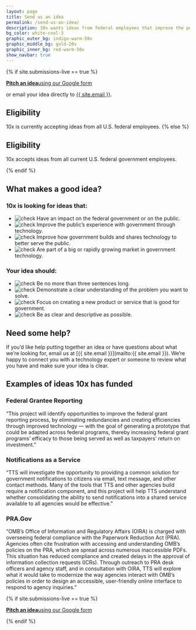 ```yaml
---
layout: page
title: Send us an idea
permalink: /send-us-an-idea/
description: 10x wants ideas from federal employees that improve the public’s experience with government through technology.
bg_color: white-cool-3
graphic_outer_bg: indigo-warm-50v
graphic_middle_bg: gold-20v
graphic_inner_bg: red-warm-50v
show_navbar: true
---
```


{% if site.submissions-live == true %}

<div class="g-row tablet:display-flex tablet:align-items-center clearfix">
  <a href="{{ site.submission_form }}" class="g-col tablet:g-col-auto background-color-red-warm-50v color-white padding-2 border-radius-small tablet:margin-right-3 text-decoration-none hover:background-color-indigo-warm-50v text-align-center margin-top-2 tablet:margin-top-0"><strong class="tablet:font-sans-8">Pitch an idea</strong><span class="font-sans-6 font-weight-300 display-block color-white">using our Google form</span></a>
  <p class="g-col-fill color-90 font-sans-6 tablet:font-sans-8 line-height-small margin-top-2 tablet:margin-y-0 tablet:g-col-5">or email your idea directly to <a href="mailto:{{ site.email }}" class="color-90 white-space-nowrap text-decoration-color-30 hover:text-decoration-color-90">{{ site.email }}</a>.</p>
</div>

<h2 class="docs-h2">Eligibility</h2>

10x is currently accepting ideas from all U.S. federal employees. 
{% else %}

<h2 class="docs-h2">Eligibility</h2>

10x accepts ideas from all current U.S. federal government employees.

{% endif %}

<h2 class="docs-h2">What makes a good idea?</h2>

<h3><strong>10x is looking for ideas that:</strong></h3>

<ul class="line-height-small tablet:line-height-base">
  <li class="text-indent-neg-3 padding-left-3 tablet:text-indent-neg-4 tablet:padding-left-4">
    <img class="display-line-block width-2 tablet:width-3 margin-right-p5 position-relative bottom-2px vertical-align-middle" src="{{ '/assets/img/check.svg' | relative_url }}" alt="check">
    Have an impact on the federal government or on the public.
  </li>
  <li class="text-indent-neg-3 padding-left-3 tablet:text-indent-neg-4 tablet:padding-left-4">
    <img class="display-line-block width-2 tablet:width-3 margin-right-p5 position-relative bottom-2px vertical-align-middle" src="{{ '/assets/img/check.svg' | relative_url }}" alt="check">
    Improve the public’s experience with government through technology.</li>
  <li class="text-indent-neg-3 padding-left-3 tablet:text-indent-neg-4 tablet:padding-left-4">
    <img class="display-line-block width-2 tablet:width-3 margin-right-p5 position-relative bottom-2px vertical-align-middle" src="{{ '/assets/img/check.svg' | relative_url }}" alt="check">
    Improve how government builds and shares technology to better serve the public.</li>
  <li class="text-indent-neg-3 padding-left-3 tablet:text-indent-neg-4 tablet:padding-left-4">
    <img class="display-line-block width-2 tablet:width-3 margin-right-p5 position-relative bottom-2px vertical-align-middle" src="{{ '/assets/img/check.svg' | relative_url }}" alt="check">
    Are part of a big or rapidly growing market in government technology.</li>
</ul>

<h3><strong>Your idea should:</strong></h3>

<ul class="line-height-small">
  <li class="text-indent-neg-3 padding-left-3 tablet:text-indent-neg-4 tablet:padding-left-4">
    <img class="display-line-block width-2 tablet:width-3 margin-right-p5 position-relative bottom-2px vertical-align-middle" src="{{ '/assets/img/check.svg' | relative_url }}" alt="check">
    Be no more than three sentences long.</li>
  <li class="text-indent-neg-3 padding-left-3 tablet:text-indent-neg-4 tablet:padding-left-4">
    <img class="display-line-block width-2 tablet:width-3 margin-right-p5 position-relative bottom-2px vertical-align-middle" src="{{ '/assets/img/check.svg' | relative_url }}" alt="check">
    Demonstrate a clear understanding of the problem you want to solve.</li>
  <li class="text-indent-neg-3 padding-left-3 tablet:text-indent-neg-4 tablet:padding-left-4">
    <img class="display-line-block width-2 tablet:width-3 margin-right-p5 position-relative bottom-2px vertical-align-middle" src="{{ '/assets/img/check.svg' | relative_url }}" alt="check">
    Focus on creating a new product or service that is good for government.</li>
  <li class="text-indent-neg-3 padding-left-3 tablet:text-indent-neg-4 tablet:padding-left-4">
    <img class="display-line-block width-2 tablet:width-3 margin-right-p5 position-relative bottom-2px vertical-align-middle" src="{{ '/assets/img/check.svg' | relative_url }}" alt="check">
    Be as clear and descriptive as possible.</li>
</ul>

<h2 class="docs-h2">Need some help?</h2>

If you’d like help putting together an idea or have questions about what we’re looking for, email us at [{{ site.email }}](mailto:{{ site.email }}). We’re happy to connect you with a technology expert or someone to review what you have and make sure your idea is clear.

<h2 class="docs-h2">Examples of ideas 10x has funded</h2>

<div class="usa-card">
  <h3 class="margin-top-0">Federal Grantee Reporting</h3>
  <p>“This project will identify opportunities to improve the federal grant reporting process, by eliminating redundancies and creating efficiencies through improved technology — with the goal of generating a prototype that could be adapted across federal programs, thereby increasing federal grant programs’ efficacy to those being served as well as taxpayers’ return on investment.”</p>
</div>

<div class="usa-card">
  <h3 class="margin-top-0">Notifications as a Service</h3>
  <p>“TTS will investigate the opportunity to providing a common solution for government notifications to citizens via email, text message, and other contact methods. Many of the tools that TTS and other agencies build require a notification component, and this project will help TTS understand whether consolidating the ability to send notifications into a shared service available to all agencies would be effective.”</p>
</div>

<div class="usa-card">
  <h3 class="margin-top-0">PRA.Gov</h3>
  <p>“OMB’s Office of Information and Regulatory Affairs (OIRA) is charged with overseeing federal compliance with the Paperwork Reduction Act (PRA). Agencies often cite frustration with accessing and understanding OMB’s policies on the PRA, which are spread across numerous inaccessible PDFs. This situation has reduced compliance and created delays in the approval of information collection requests (ICRs). Through outreach to PRA desk officers and agency staff, and in consultation with OIRA, TTS will explore what it would take to modernize the way agencies interact with OMB’s policies in order to design an accessible, user-friendly online interface to respond to agency inquiries.”</p>
</div>

{% if site.submissions-live == true %}

<div class="g-row tablet:display-flex tablet:align-items-center clearfix margin-top-2 tablet:margin-top-6">
  <a href="{{ site.submission_form }}" class="g-col tablet:g-col-auto background-color-red-warm-50v color-white padding-2 border-radius-small tablet:margin-right-5 text-decoration-none hover:background-color-indigo-warm-50v text-align-center margin-top-2 tablet:margin-top-0"><strong class="tablet:font-sans-8">Pitch an idea</strong><span class="font-sans-6 font-weight-300 display-block color-white">using our Google form</span></a>
</div>

{% endif %}
